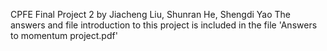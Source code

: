 CPFE Final Project 2
by Jiacheng Liu, Shunran He, Shengdi Yao
The answers and file introduction to this project is included in the file 'Answers to momentum project.pdf'

